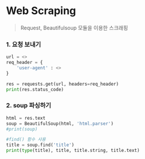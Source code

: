 # Web Scraping

> Request, Beautifulsoup 모듈을 이용한 스크래핑



### 1. 요청 보내기

```python
url = <>
req_header = {
    'user-agent' : <>
}

res = requests.get(url, headers=req_header)
print(res.status_code)
```



### 2. soup 파싱하기

```python
html = res.text
soup = BeautifulSoup(html, 'html.parser')
#print(soup)

#find() 함수 사용
title = soup.find('title')
print(type(title), title, title.string, title.text)
```

